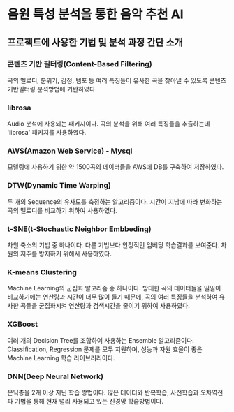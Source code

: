 # 음원 특성 분석을 통한 음악 추천 AI


## 프로젝트에 사용한 기법 및 분석 과정 간단 소개


### 콘텐츠 기반 필터링(Content-Based Filtering)
곡의 멜로디, 분위기, 감정, 템포 등 여러 특징들이 유사한 곡을 찾아낼 수 있도록 콘텐츠기반필터링 분석방법에 기반하였다.


### librosa
Audio 분석에 사용되는 패키지이다. 곡의 분석을 위해 여러 특징들을 추출하는데 'librosa' 패키지를 사용하였다.


### AWS(Amazon Web Service) - Mysql
모델링에 사용하기 위한 약 1500곡의 데이터들을 AWS에 DB를 구축하여 저장하였다.


### DTW(Dynamic Time Warping)
두 개의 Sequence의 유사도를 측정하는 알고리즘이다. 시간이 지남에 따라 변화하는 곡의 멜로디를 비교하기 위하여 사용하였다.

### t-SNE(t-Stochastic Neighbor Embbeding)
차원 축소의 기법 중 하나이다. 다른 기법보다 안정적인 임베딩 학습결과를 보여준다. 차원의 저주를 방지하기 위해서 사용하였다.

### K-means Clustering
Machine Learning의 군집화 알고리즘 중 하나이다. 방대한 곡의 데이터들을 일일이 비교하기에는 연산량과 시간이 너무 많이 들기 때문에, 곡의 여러 특징들을 분석하여 유사한 곡들을 군집화시켜 연산량과 검색시간을 줄이기 위하여 사용하였다.

### XGBoost
여러 개의 Decision Tree를 조합하여 사용하는 Ensemble 알고리즘이다. Classification, Regression 문제를 모두 지원하며, 성능과 자원 효율이 좋은 Machine Learning 학습 라이브러리이다.

### DNN(Deep Neural Network)
은닉층을 2개 이상 지닌 학습 방법이다. 많은 데이터와 반복학습, 사전학습과 오차역전파 기법을 통해 현재 널리 사용되고 있는 신경망 학습방법이다.